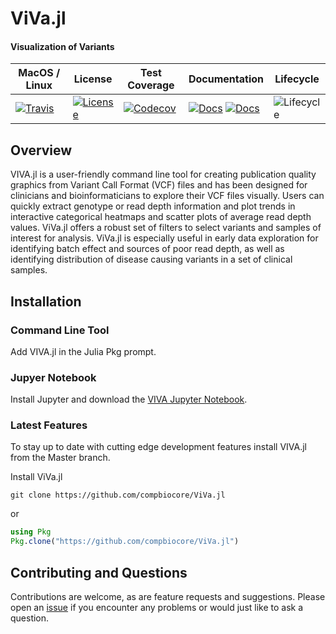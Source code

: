 # ViVa.jl

#### Visualization of Variants


| MacOS / Linux | License | Test Coverage | Documentation | Lifecycle |
| --- | ---- | ------ | ------ | ---- |
|[![Travis](https://img.shields.io/travis/compbiocore/VIVA.jl/master.svg?style=flat-square)](https://travis-ci.org/compbiocore/VIVA.jl)| [![License](https://img.shields.io/badge/license-MIT-orange.svg?style=flat-square)](https://github.com/compbiocore/VIVA.jl/blob/clean-up/LICENSE.md)| [![Codecov](https://img.shields.io/codecov/c/github/compbiocore/VIVA.jl.svg?style=flat-square)](https://codecov.io/gh/compbiocore/VIVA.jl/branch/master) | [![Docs](https://img.shields.io/badge/docs-stable-blue.svg?style=flat-square)](https://compbiocore.github.io/VIVA.jl/stable) [![Docs](https://img.shields.io/badge/docs-latest-blue.svg?style=flat-square)](https://compbiocore.github.io/VIVA.jl/latest) | ![Lifecycle](https://img.shields.io/badge/lifecycle-experimental-orange.svg?style=flat-square) |

## Overview

VIVA.jl is a user-friendly command line tool for creating publication quality graphics from Variant Call Format (VCF) files and has been designed for clinicians and bioinformaticians to explore their VCF files visually. Users can quickly extract genotype or read depth information and plot trends in interactive categorical heatmaps and scatter plots of average read depth values. ViVa.jl offers a robust set of filters to select variants and samples of interest for analysis. ViVa.jl is especially useful in early data exploration for identifying batch effect and sources of poor read depth, as well as identifying distribution of disease causing variants in a set of clinical samples.


## Installation

### Command Line Tool

Add VIVA.jl in the Julia Pkg prompt.

### Jupyer Notebook

Install Jupyter and download the [VIVA Jupyter Notebook]().

### Latest Features

To stay up to date with cutting edge development features install VIVA.jl from the Master branch. 

Install ViVa.jl

```
git clone https://github.com/compbiocore/ViVa.jl
```

or

```julia
using Pkg
Pkg.clone("https://github.com/compbiocore/ViVa.jl")
```

## Contributing and Questions

Contributions are welcome, as are feature requests and suggestions. Please open an
[issue][issues-url] if you encounter any problems or would just like to ask a question.

[issues-url]: https://github.com/compbiocore/VIVA.jl/issues

